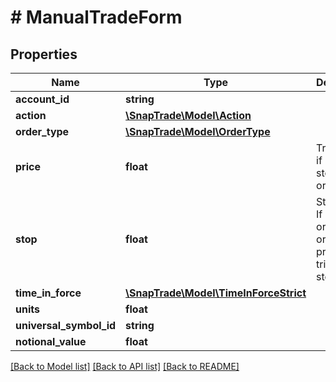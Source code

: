 # # ManualTradeForm

## Properties

Name | Type | Description | Notes
------------ | ------------- | ------------- | -------------
**account_id** | **string** |  | [optional]
**action** | [**\SnapTrade\Model\Action**](Action.md) |  | [optional]
**order_type** | [**\SnapTrade\Model\OrderType**](OrderType.md) |  | [optional]
**price** | **float** | Trade Price if limit or stop limit order | [optional]
**stop** | **float** | Stop Price. If stop loss or stop limit order, the price to trigger the stop | [optional]
**time_in_force** | [**\SnapTrade\Model\TimeInForceStrict**](TimeInForceStrict.md) |  | [optional]
**units** | **float** |  | [optional]
**universal_symbol_id** | **string** |  | [optional]
**notional_value** | **float** |  | [optional]

[[Back to Model list]](../../README.md#models) [[Back to API list]](../../README.md#endpoints) [[Back to README]](../../README.md)

